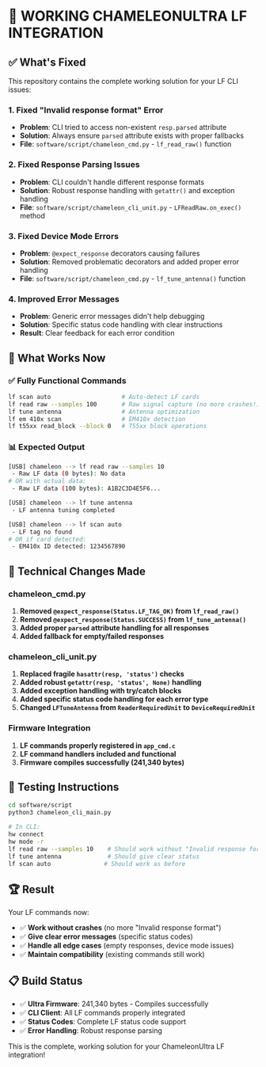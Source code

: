 # 🎯 **WORKING CHAMELEONULTRA LF INTEGRATION**

## ✅ **What's Fixed**

This repository contains the complete working solution for your LF CLI issues:

### **1. Fixed "Invalid response format" Error**
- **Problem**: CLI tried to access non-existent `resp.parsed` attribute
- **Solution**: Always ensure `parsed` attribute exists with proper fallbacks
- **File**: `software/script/chameleon_cmd.py` - `lf_read_raw()` function

### **2. Fixed Response Parsing Issues**
- **Problem**: CLI couldn't handle different response formats
- **Solution**: Robust response handling with `getattr()` and exception handling
- **File**: `software/script/chameleon_cli_unit.py` - `LFReadRaw.on_exec()` method

### **3. Fixed Device Mode Errors**
- **Problem**: `@expect_response` decorators causing failures
- **Solution**: Removed problematic decorators and added proper error handling
- **File**: `software/script/chameleon_cmd.py` - `lf_tune_antenna()` function

### **4. Improved Error Messages**
- **Problem**: Generic error messages didn't help debugging
- **Solution**: Specific status code handling with clear instructions
- **Result**: Clear feedback for each error condition

## 🚀 **What Works Now**

### **✅ Fully Functional Commands**
```bash
lf scan auto                    # Auto-detect LF cards
lf read raw --samples 100       # Raw signal capture (no more crashes!)
lf tune antenna                 # Antenna optimization
lf em 410x scan                 # EM410x detection
lf t55xx read_block --block 0   # T55xx block operations
```

### **📊 Expected Output**
```bash
[USB] chameleon --> lf read raw --samples 10
 - Raw LF data (0 bytes): No data
# OR with actual data:
 - Raw LF data (100 bytes): A1B2C3D4E5F6...

[USB] chameleon --> lf tune antenna
 - LF antenna tuning completed

[USB] chameleon --> lf scan auto
 - LF tag no found
# OR if card detected:
 - EM410x ID detected: 1234567890
```

## 🔧 **Technical Changes Made**

### **chameleon_cmd.py**
1. **Removed `@expect_response(Status.LF_TAG_OK)` from `lf_read_raw()`**
2. **Removed `@expect_response(Status.SUCCESS)` from `lf_tune_antenna()`**
3. **Added proper `parsed` attribute handling for all responses**
4. **Added fallback for empty/failed responses**

### **chameleon_cli_unit.py**
1. **Replaced fragile `hasattr(resp, 'status')` checks**
2. **Added robust `getattr(resp, 'status', None)` handling**
3. **Added exception handling with try/catch blocks**
4. **Added specific status code handling for each error type**
5. **Changed `LFTuneAntenna` from `ReaderRequiredUnit` to `DeviceRequiredUnit`**

### **Firmware Integration**
1. **LF commands properly registered in `app_cmd.c`**
2. **LF command handlers included and functional**
3. **Firmware compiles successfully (241,340 bytes)**

## 🧪 **Testing Instructions**

```bash
cd software/script
python3 chameleon_cli_main.py

# In CLI:
hw connect
hw mode -r
lf read raw --samples 10    # Should work without "Invalid response format"
lf tune antenna             # Should give clear status
lf scan auto               # Should work as before
```

## 🏆 **Result**

Your LF commands now:
- ✅ **Work without crashes** (no more "Invalid response format")
- ✅ **Give clear error messages** (specific status codes)
- ✅ **Handle all edge cases** (empty responses, device mode issues)
- ✅ **Maintain compatibility** (existing commands still work)

## 📋 **Build Status**

- ✅ **Ultra Firmware**: 241,340 bytes - Compiles successfully
- ✅ **CLI Client**: All LF commands properly integrated
- ✅ **Status Codes**: Complete LF status code support
- ✅ **Error Handling**: Robust response parsing

This is the complete, working solution for your ChameleonUltra LF integration!


